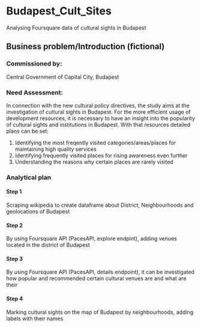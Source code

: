 # Budapest_Cult_Sites
 Analysing Foursquare data of cultural sights in Budapest

## Business problem/Introduction (fictional)
### Commissioned by: 
Central Government of Capital City, Budapest
### Need Assessment:
In connection with the new cultural policy directives, the study aims at the investigation of cultural sights in Budapest. For the more efficient usage of development resources, it is necessary to have an insight into the popularity of cultural sights and institutions in Budapest. With that resources detailed plans can be set: 
1. Identifying the most freqently visited categories/areas/places for maintaining high quality services
2. Identifying frequently visited places for rising awareness even further
3. Understanding the reasons why certain places are rarely visited

### Analytical plan
#### Step 1 
Scraping wikipedia to create dataframe about District, Neighbourhoods and geolocations of Budapest
#### Step 2 
By using Foursquare API (PacesAPI, explore endpint), adding venues located in the district of Budapest
#### Step 3 
By using Foursquare API (PacesAPI, details endpoint), it can be investigated how popular and recommended certain cultural venues are and what are their 
#### Step 4 
Marking cultural sights on the map of Budapest by neighbourhoods, adding labels with their names

